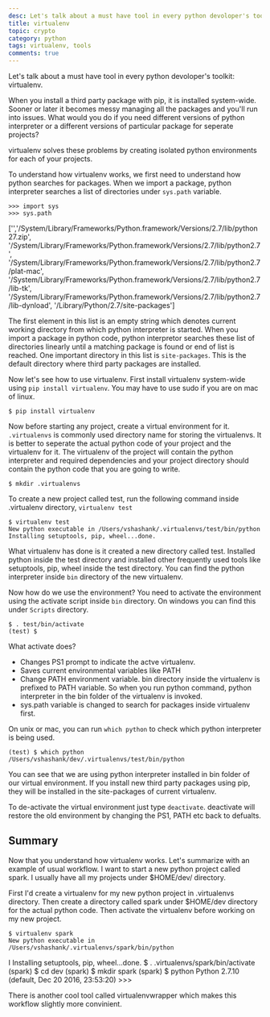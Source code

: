 ```yaml
---
desc: Let's talk about a must have tool in every python devoloper's toolkit, virtualenv.
title: virtualenv
topic: crypto
category: python
tags: virtualenv, tools
comments: true
---
```



Let's talk about a must have tool in every python devoloper's toolkit: virtualenv.

When you install a third party package with pip, it is installed system-wide.  Sooner or later it becomes messy managing all the packages and you'll run into issues. What would you do if you need different versions of python interpreter or a different versions of particular package for seperate projects? 

virtualenv solves these problems by creating isolated python environments for each of your projects. 


To understand how virtualenv works, we first need to understand how python searches for packages.
When we import a package, python interpreter searches a list of directories under `sys.path` variable. 


    >>> import sys
    >>> sys.path
['','/System/Library/Frameworks/Python.framework/Versions/2.7/lib/python27.zip', 
    '/System/Library/Frameworks/Python.framework/Versions/2.7/lib/python2.7', 
    '/System/Library/Frameworks/Python.framework/Versions/2.7/lib/python2.7/plat-mac', 
    '/System/Library/Frameworks/Python.framework/Versions/2.7/lib/python2.7/lib-tk', 
    '/System/Library/Frameworks/Python.framework/Versions/2.7/lib/python2.7/lib-dynload', 
    '/Library/Python/2.7/site-packages']

The first element in this list is an empty string which denotes current working directory from which python interpreter is started. When you import a package in python code, python interpretor searches these list of directories linearly until a matching package is found or end of list is reached. One important directory in this list is `site-packages`. This is the default directory where third party packages are installed. 



Now let's see how to use virtualenv. First install virtualenv system-wide using `pip install virtualenv`. You may have to use sudo if you are on mac of linux. 
    
    $ pip install virtualenv

Now before starting any project, create a virtual environment for it. `.virtualenvs` is commonly used directory name for storing the virtualenvs. It is better to seperate the actual python code of your project and the virtualenv for it. The virtualenv of the project will contain the  python interpreter and required dependencies and your project directory should contain the python code that you are going to write.

    $ mkdir .virtualenvs

To create a new project called test, run the following command inside .virtualenv directory, `virtualenv test`

    $ virtualenv test
    New python executable in /Users/vshashank/.virtualenvs/test/bin/python
    Installing setuptools, pip, wheel...done.

What virtualenv has done is it created a new directory called test. Installed python inside the test directory and installed other frequently used tools like setuptools, pip, wheel inside the test directory. You can find the python interpreter inside `bin` directory of the new virtualenv.

Now how do we use the environment? 
You need to activate the environment using the activate script inside `bin` directory. On windows you can find this under `Scripts` directory. 

    $ . test/bin/activate
    (test) $

What activate does?
    
* Changes PS1 prompt to indicate the actve virtualenv.
* Saves current environmental variables like PATH
* Change PATH environment variable. bin directory inside the virtualenv is prefixed to PATH variable. So when you run python command, python interpreter in the bin folder of the virtualenv is invoked. 
* sys.path variable is changed to search for packages inside virtualenv first.


On unix or mac, you can run `which python` to check which python interpreter is being used. 

    (test) $ which python 
    /Users/vshashank/dev/.virtualenvs/test/bin/python

You can see that we are using python interpreter installed in bin folder of our virtual environment. 
If you install new third party packages using pip, they will be installed in the site-packages of current virtualenv.

To de-activate the virtual environment just type `deactivate`. deactivate will restore the old environment by changing the PS1, PATH etc back to defualts.

## Summary ##

Now that you understand how virtualenv works. Let's summarize with an example of usual workflow. 
I want to start a new python project called spark. I usually have all my projects under $HOME/dev/ directory. 

First I'd create a virtualenv for my new python project in .virtualenvs directory. Then create a directory called spark under $HOME/dev directory for the actual python code. Then activate the virtualenv before working on my new project. 
    
    $ virtualenv spark
    New python executable in /Users/vshashank/.virtualenvs/spark/bin/python
I   Installing setuptools, pip, wheel...done.
    $ . .virtualenvs/spark/bin/activate
    (spark) $ cd dev
    (spark) $ mkdir spark
    (spark) $ python
    Python 2.7.10 (default, Dec 20 2016, 23:53:20)
    >>>
    
There is another cool tool called virtualenvwrapper which makes this workflow slightly more convinient. 
    

